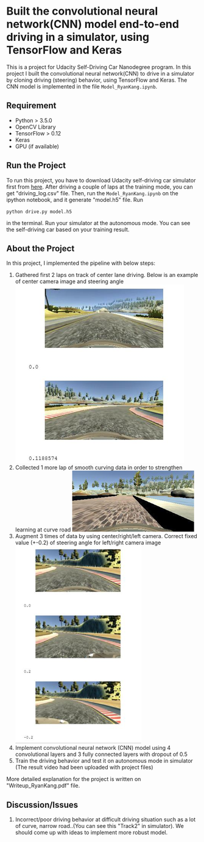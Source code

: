 # **Built the convolutional neural network(CNN) model end-to-end driving in a simulator, using TensorFlow and Keras**

This is a project for Udacity Self-Driving Car Nanodegree program. In this project I built the convolutional neural network(CNN) to drive in a simulator by cloning driving (steering) behavior, using TensorFlow and Keras. The CNN model is implemented in the file `Model_RyanKang.ipynb`. 

## Requirement 

- Python > 3.5.0
- OpenCV Library
- TensorFlow > 0.12 
- Keras
- GPU (if available)

## Run the Project 

To run this project, you have to download Udacity self-driving car simulator first from [here](https://classroom.udacity.com/nanodegrees/nd013/parts/fbf77062-5703-404e-b60c-95b78b2f3f9e/modules/6df7ae49-c61c-4bb2-a23e-6527e69209ec/lessons/46a70500-493e-4057-a78e-b3075933709d/concepts/1c9f7e68-3d2c-4313-9c8d-5a9ed42583dc). 
After driving a couple of laps at the training mode, you can get "driving_log.csv" file. Then, run the `Model_RyanKang.ipynb` on the ipython notebook, and it generate "model.h5" file. Run 
```
python drive.py model.h5
```
in the terminal. Run your simulator at the autonomous mode. You can see the self-driving car based on your training result. 

## About the Project 

In this project, I implemented the pipeline with below steps: 

1. Gathered first 2 laps on track of center lane driving. Below is an example of center camera image and steering angle 
![Test image](https://github.com/KHKANG36/Behavioral-Cloning-Project/blob/master/mydata/Sample_image1.jpg)
2. Collected 1 more lap of smooth curving data in order to strengthen learning at curve road 
![Test image](https://github.com/KHKANG36/Behavioral-Cloning-Project/blob/master/mydata/Sample_image2.jpg)
3. Augment 3 times of data by using center/right/left camera. Correct fixed value (+-0.2) of steering angle for left/right camera image
![Test image](https://github.com/KHKANG36/Behavioral-Cloning-Project/blob/master/mydata/Sample_image3.jpg)
4. Implement convolutional neural network (CNN) model using 4 convolutional layers and 3 fully connected layers with dropout of 0.5
5. Train the driving behavior and test it on autonomous mode in simulator (The result video had been uploaded with project files)

More detailed explanation for the project is written on "Writeup_RyanKang.pdf" file. 

## Discussion/Issues 

1. Incorrect/poor driving behavior at difficult driving situation such as a lot of curve, narrow road..(You can see this "Track2" in simulator). We should come up with ideas to implement more robust model. 
